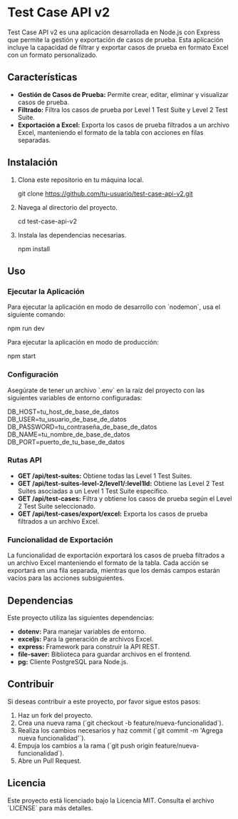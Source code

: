 
# Test Case API v2

Test Case API v2 es una aplicación desarrollada en Node.js con Express que permite la gestión y exportación de casos de prueba. Esta aplicación incluye la capacidad de filtrar y exportar casos de prueba en formato Excel con un formato personalizado.

## Características

- **Gestión de Casos de Prueba:** Permite crear, editar, eliminar y visualizar casos de prueba.
- **Filtrado:** Filtra los casos de prueba por Level 1 Test Suite y Level 2 Test Suite.
- **Exportación a Excel:** Exporta los casos de prueba filtrados a un archivo Excel, manteniendo el formato de la tabla con acciones en filas separadas.

## Instalación

1. Clona este repositorio en tu máquina local.

    git clone https://github.com/tu-usuario/test-case-api-v2.git

2. Navega al directorio del proyecto.
    
    cd test-case-api-v2
    
3. Instala las dependencias necesarias.
    
    npm install
    

## Uso

### Ejecutar la Aplicación

Para ejecutar la aplicación en modo de desarrollo con \`nodemon\`, usa el siguiente comando:


npm run dev


Para ejecutar la aplicación en modo de producción:


npm start


### Configuración

Asegúrate de tener un archivo \`.env\` en la raíz del proyecto con las siguientes variables de entorno configuradas:


DB_HOST=tu_host_de_base_de_datos
DB_USER=tu_usuario_de_base_de_datos
DB_PASSWORD=tu_contraseña_de_base_de_datos
DB_NAME=tu_nombre_de_base_de_datos
DB_PORT=puerto_de_tu_base_de_datos

### Rutas API

- **GET /api/test-suites:** Obtiene todas las Level 1 Test Suites.
- **GET /api/test-suites-level-2/level1/:level1Id:** Obtiene las Level 2 Test Suites asociadas a un Level 1 Test Suite específico.
- **GET /api/test-cases:** Filtra y obtiene los casos de prueba según el Level 2 Test Suite seleccionado.
- **GET /api/test-cases/export/excel:** Exporta los casos de prueba filtrados a un archivo Excel.

### Funcionalidad de Exportación

La funcionalidad de exportación exportará los casos de prueba filtrados a un archivo Excel manteniendo el formato de la tabla. Cada acción se exportará en una fila separada, mientras que los demás campos estarán vacíos para las acciones subsiguientes.

## Dependencias

Este proyecto utiliza las siguientes dependencias:

- **dotenv:** Para manejar variables de entorno.
- **exceljs:** Para la generación de archivos Excel.
- **express:** Framework para construir la API REST.
- **file-saver:** Biblioteca para guardar archivos en el frontend.
- **pg:** Cliente PostgreSQL para Node.js.

## Contribuir

Si deseas contribuir a este proyecto, por favor sigue estos pasos:

1. Haz un fork del proyecto.
2. Crea una nueva rama (\`git checkout -b feature/nueva-funcionalidad\`).
3. Realiza los cambios necesarios y haz commit (\`git commit -m 'Agrega nueva funcionalidad'\`).
4. Empuja los cambios a la rama (\`git push origin feature/nueva-funcionalidad\`).
5. Abre un Pull Request.

## Licencia

Este proyecto está licenciado bajo la Licencia MIT. Consulta el archivo \`LICENSE\` para más detalles.
